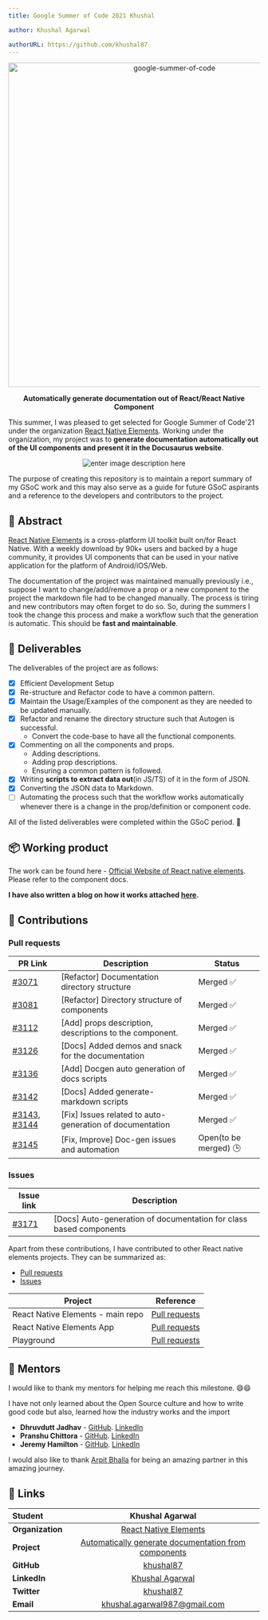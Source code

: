 ```yaml
---
title: Google Summer of Code 2021 Khushal

author: Khushal Agarwal

authorURL: https://github.com/khushal87
---
```


<div  align="center">
	<a  href="https://summerofcode.withgoogle.com/projects/#5690075263795200"><img  src="https://pbs.twimg.com/media/EwIc141UUAUnA7x.png"  width="650"  alt="google-summer-of-code"/></a>
	<br />
	<b>
		<p>
		Automatically generate documentation out of React/React Native Component
		</p>
	</b>
</div>

This summer, I was pleased to get selected for Google Summer of Code'21 under the organization [React Native Elements](https://github.com/react-native-elements). Working under the organization, my project was to **generate documentation automatically out of the UI components and present it in the Docusaurus website**.

<div  align="center">

![enter image description here](https://media.giphy.com/media/ZcKASxMYMKA9SQnhIl/giphy.gif)

</div>

The purpose of creating this repository is to maintain a report summary of my GSoC work and this may also serve as a guide for future GSoC aspirants and a reference to the developers and contributors to the project.

## 📙 Abstract

[React Native Elements](https://www.npmjs.com/package/react-native-elements) is a cross-platform UI toolkit built on/for React Native. With a weekly download by 90k+ users and backed by a huge community, it provides UI components that can be used in your native application for the platform of Android/iOS/Web.

The documentation of the project was maintained manually previously i.e., suppose I want to change/add/remove a prop or a new component to the project the markdown file had to be changed manually. The process is tiring and new contributors may often forget to do so. So, during the summers I took the change this process and make a workflow such that the generation is automatic. This should be **fast and maintainable**.

## 📝 Deliverables

The deliverables of the project are as follows:

- [x] Efficient Development Setup
- [x] Re-structure and Refactor code to have a common pattern.
- [x] Maintain the Usage/Examples of the component as they are needed to be updated manually.
- [x] Refactor and rename the directory structure such that Autogen is successful.
  - Convert the code-base to have all the functional components.
- [x] Commenting on all the components and props.
  - Adding descriptions.
  - Adding prop descriptions.
  - Ensuring a common pattern is followed.
- [x] Writing **scripts to extract data out**(in JS/TS) of it in the form of JSON.
- [x] Converting the JSON data to Markdown.
- [ ] Automating the process such that the workflow works automatically whenever there is a change in the prop/definition or component code.

All of the listed deliverables were completed within the GSoC period. 🎉

## 📦 Working product

The work can be found here - [Official Website of React native elements](https://reactnativeelements.com/docs/next/). Please refer to the component docs.

**I have also written a blog on how it works attached [here](https://deploy-preview-3145--react-native-elements.netlify.app/blog/2021/08/12/auto-generation-of-docs).**

## 🚀 Contributions

### Pull requests

| PR Link                                                                                                                                                              | Description                                              | Status                |
| -------------------------------------------------------------------------------------------------------------------------------------------------------------------- | -------------------------------------------------------- | --------------------- |
| [#3071](https://github.com/react-native-elements/react-native-elements/pull/3071)                                                                                    | [Refactor] Documentation directory structure             | Merged ✅             |
| [#3081](https://github.com/react-native-elements/react-native-elements/pull/3081)                                                                                    | [Refactor] Directory structure of components             | Merged ✅             |
| [#3112](https://github.com/react-native-elements/react-native-elements/pull/3112)                                                                                    | [Add] props description, descriptions to the component.  | Merged ✅             |
| [#3126](https://github.com/react-native-elements/react-native-elements/pull/3126)                                                                                    | [Docs] Added demos and snack for the documentation       | Merged ✅             |
| [#3136](https://github.com/react-native-elements/react-native-elements/pull/3136)                                                                                    | [Add] Docgen auto generation of docs scripts             | Merged ✅             |
| [#3142](https://github.com/react-native-elements/react-native-elements/pull/3142)                                                                                    | [Docs] Added generate-markdown scripts                   | Merged ✅             |
| [#3143](https://github.com/react-native-elements/react-native-elements/pull/3143), [#3144](https://github.com/react-native-elements/react-native-elements/pull/3144) | [Fix] Issues related to auto-generation of documentation | Merged ✅             |
| [#3145](https://github.com/react-native-elements/react-native-elements/pull/3145)                                                                                    | [Fix, Improve] Doc-gen issues and automation             | Open(to be merged) 🕒 |

### Issues

| Issue link                                                                          | Description                                                        |
| ----------------------------------------------------------------------------------- | ------------------------------------------------------------------ |
| [#3171](https://github.com/react-native-elements/react-native-elements/issues/3171) | [Docs] Auto-generation of documentation for class based components |

Apart from these contributions, I have contributed to other React native elements projects. They can be summarized as:

- [Pull requests](https://github.com/pulls?q=is:pr+org:react-native-elements+author:khushal87)
- [Issues](https://github.com/issues?q=is:issue+org:react-native-elements+author:khushal87)

| Project                           | Reference                                                                                                                          |
| --------------------------------- | ---------------------------------------------------------------------------------------------------------------------------------- |
| React Native Elements - main repo | [Pull requests](https://github.com/react-native-elements/react-native-elements/pulls?q=is%3Apr+author%3Akhushal87+)                |
| React Native Elements App         | [Pull requests](https://github.com/react-native-elements/react-native-elements-app/pulls?q=is%3Apr+author%3Akhushal87+is%3Aclosed) |
| Playground                        | [Pull requests](https://github.com/react-native-elements/playground/pulls?q=is%3Apr+author%3Akhushal87+is%3Aclosed)                |

## 👨 Mentors

I would like to thank my mentors for helping me reach this milestone. 😄😄

I have not only learned about the Open Source culture and how to write good code but also, learned how the industry works and the import

- **Dhruvdutt Jadhav** - [GitHub](https://github.com/dhruvdutt). [LinkedIn](https://www.linkedin.com/in/dhruvdutt-jadhav/)
- **Pranshu Chittora** - [GitHub](https://github.com/pranshuchittora). [LinkedIn](https://www.linkedin.com/in/pranshuchittora/)
- **Jeremy Hamilton** - [GitHub](https://github.com/flyingcircle). [LinkedIn](https://www.linkedin.com/in/jeremy-hamilton-19b6217b/)

I would also like to thank [Arpit Bhalla](https://github.com/arpitBhalla) for being an amazing partner in this amazing journey.

## 🔗 Links

<div  align="center">

| **Student**      |                                                    Khushal Agarwal                                                     |
| :--------------- | :--------------------------------------------------------------------------------------------------------------------: |
| **Organization** |                           [React Native Elements](https://github.com/react-native-elements/)                           |
| **Project**      | [Automatically generate documentation from components](https://summerofcode.withgoogle.com/projects/#5690075263795200) |
| **GitHub**       |                                       [khushal87](https://github.com/khushal87)                                        |
| **LinkedIn**     |                                [Khushal Agarwal](https://www.linkedin.com/in/khushal87)                                |
| **Twitter**      |                                     [khushal87](https://www.twitter.com/khushal87)                                     |
| **Email**        |                    <a  href="mailto:khushal.agarwal987@gmail.com">khushal.agarwal987@gmail.com</a>                     |

</div>
